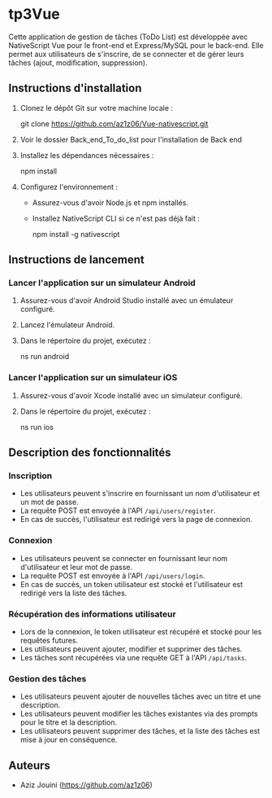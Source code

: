 # tp3Vue
Cette application de gestion de tâches (ToDo List) est développée avec NativeScript Vue pour le front-end et Express/MySQL pour le back-end. Elle permet aux utilisateurs de s'inscrire, de se connecter et de gérer leurs tâches (ajout, modification, suppression).

## Instructions d'installation

1. Clonez le dépôt Git sur votre machine locale :
   
    git clone https://github.com/az1z06/Vue-nativescript.git
   
2. Voir le dossier Back_end_To_do_list pour l'installation de Back end


3. Installez les dépendances nécessaires :

    npm install

4. Configurez l'environnement :
    - Assurez-vous d'avoir Node.js et npm installés.
    - Installez NativeScript CLI si ce n'est pas déjà fait :

      npm install -g nativescript


## Instructions de lancement

### Lancer l'application sur un simulateur Android

1. Assurez-vous d'avoir Android Studio installé avec un émulateur configuré.
2. Lancez l'émulateur Android.
3. Dans le répertoire du projet, exécutez :

    ns run android


### Lancer l'application sur un simulateur iOS

1. Assurez-vous d'avoir Xcode installé avec un simulateur configuré.
2. Dans le répertoire du projet, exécutez :

    ns run ios


## Description des fonctionnalités

### Inscription

- Les utilisateurs peuvent s'inscrire en fournissant un nom d'utilisateur et un mot de passe.
- La requête POST est envoyée à l'API `/api/users/register`.
- En cas de succès, l'utilisateur est redirigé vers la page de connexion.

### Connexion

- Les utilisateurs peuvent se connecter en fournissant leur nom d'utilisateur et leur mot de passe.
- La requête POST est envoyée à l'API `/api/users/login`.
- En cas de succès, un token utilisateur est stocké et l'utilisateur est redirigé vers la liste des tâches.

### Récupération des informations utilisateur

- Lors de la connexion, le token utilisateur est récupéré et stocké pour les requêtes futures.
- Les utilisateurs peuvent ajouter, modifier et supprimer des tâches.
- Les tâches sont récupérées via une requête GET à l'API `/api/tasks`.

### Gestion des tâches

- Les utilisateurs peuvent ajouter de nouvelles tâches avec un titre et une description.
- Les utilisateurs peuvent modifier les tâches existantes via des prompts pour le titre et la description.
- Les utilisateurs peuvent supprimer des tâches, et la liste des tâches est mise à jour en conséquence.


## Auteurs

- Aziz Jouini (https://github.com/az1z06)
